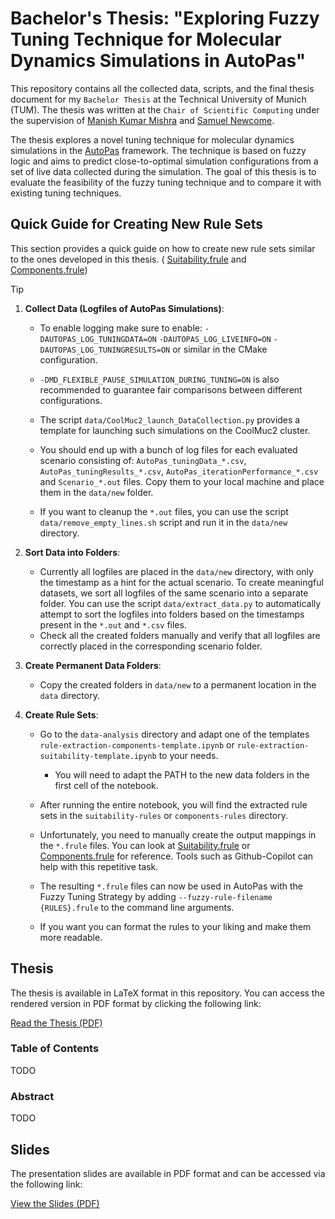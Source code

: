 # Bachelor's Thesis: "Exploring Fuzzy Tuning Technique for Molecular Dynamics Simulations in AutoPas"

This repository contains all the collected data, scripts, and the final thesis document for my `Bachelor Thesis` at the Technical University of Munich (TUM).
The thesis was written at the `Chair of Scientific Computing` under the supervision of [Manish Kumar Mishra](https://www.cs.cit.tum.de/en/sccs/personen/manish-kumar-mishra/) and [Samuel Newcome](https://www.cs.cit.tum.de/en/sccs/people/samuel-james-newcome).

The thesis explores a novel tuning technique for molecular dynamics simulations in the [AutoPas](https://github.com/AutoPas/AutoPas) framework. The technique is based on fuzzy logic and aims to predict close-to-optimal simulation configurations from a set of live data collected during the simulation. The goal of this thesis is to evaluate the feasibility of the fuzzy tuning technique and to compare it with existing tuning techniques.

## Quick Guide for Creating New Rule Sets

This section provides a quick guide on how to create new rule sets similar to the ones developed in this thesis. (
[Suitability.frule](https://github.com/AutoPas/AutoPas/blob/fuzzy-tuning-strategy/examples/md-flexible/input/fuzzyRulesSuitability.frule) and [Components.frule](https://github.com/AutoPas/AutoPas/blob/fuzzy-tuning-strategy/examples/md-flexible/input/fuzzyRulesComponents.frule))

> [!TIP]
>
> 1. **Collect Data (Logfiles of AutoPas Simulations)**:
>
>    + To enable logging make sure to enable: `-DAUTOPAS_LOG_TUNINGDATA=ON` `-DAUTOPAS_LOG_LIVEINFO=ON` `-DAUTOPAS_LOG_TUNINGRESULTS=ON` or similar in the CMake configuration.
>
>    + `-DMD_FLEXIBLE_PAUSE_SIMULATION_DURING_TUNING=ON` is also recommended to guarantee fair comparisons between different configurations.
>
>    + The script `data/CoolMuc2_launch_DataCollection.py` provides a template for launching such simulations on the CoolMuc2 cluster.
>    + You should end up with a bunch of log files for each evaluated scenario consisting of: `AutoPas_tuningData_*.csv`, `AutoPas_tuningResults_*.csv`, `AutoPas_iterationPerformance_*.csv` and `Scenario_*.out` files. Copy them to your local machine and place them in the `data/new` folder.
>    + If you want to cleanup the `*.out` files, you can use the script `data/remove_empty_lines.sh` script and run it in the `data/new` directory.
>
> 2. **Sort Data into Folders**:
>
>    + Currently all logfiles are placed in the `data/new` directory, with only the timestamp as a hint for the actual scenario. To create meaningful datasets, we sort all logfiles of the same scenario into a separate folder. You can use the script `data/extract_data.py` to automatically attempt to sort the logfiles into folders based on the timestamps present in the `*.out` and `*.csv` files.
>    + Check all the created folders manually and verify that all logfiles are correctly placed in the corresponding scenario folder.
>
> 3. **Create Permanent Data Folders**:
>    + Copy the created folders in `data/new` to a permanent location in the `data` directory.
>
> 4. **Create Rule Sets**:
>    + Go to the `data-analysis` directory and adapt one of the templates `rule-extraction-components-template.ipynb` or `rule-extraction-suitability-template.ipynb` to your needs.
>       + You will need to adapt the PATH to the new data folders in the first cell of the notebook.
>    + After running the entire notebook, you will find the extracted rule sets in the `suitability-rules` or `components-rules` directory.
>
>    + Unfortunately, you need to manually create the output mappings in the `*.frule` files. You can look at [Suitability.frule](https://github.com/AutoPas/AutoPas/blob/fuzzy-tuning-strategy/examples/md-flexible/input/fuzzyRulesSuitability.frule) or [Components.frule](https://github.com/AutoPas/AutoPas/blob/fuzzy-tuning-strategy/examples/md-flexible/input/fuzzyRulesComponents.frule) for reference. Tools such as Github-Copilot can help with this repetitive task.
>
>    + The resulting `*.frule` files can now be used in AutoPas with the Fuzzy Tuning Strategy by adding `--fuzzy-rule-filename {RULES}.frule` to the command line arguments.
>
>    + If you want you can format the rules to your liking and make them more readable.

## Thesis

The thesis is available in LaTeX format in this repository. You can access the rendered version in PDF format by clicking the following link:

[Read the Thesis (PDF)](latex/Manuel_Lerchner_Fuzzy_Tuning.pdf)

### Table of Contents

TODO

### Abstract

TODO

## Slides

The presentation slides are available in PDF format and can be accessed via the following link:

[View the Slides (PDF)](presentation/slides.pdf)

